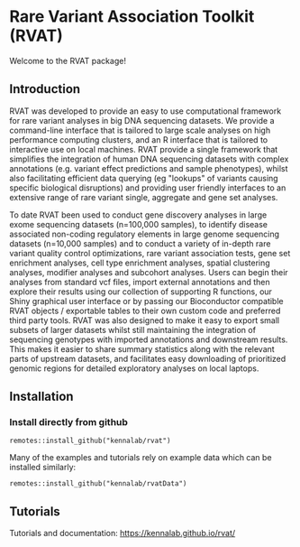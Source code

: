 #  Rare Variant Association Toolkit (RVAT)

Welcome to the RVAT package! 

## Introduction

RVAT was developed to provide an easy to use computational framework for rare variant analyses in big DNA sequencing datasets. We provide a command-line interface that is tailored to large scale analyses on high performance computing clusters, and an R interface that is tailored to interactive use on local machines. RVAT provide a single framework that simplifies the integration of human DNA sequencing datasets with complex annotations (e.g. variant effect predictions and sample phenotypes), whilst also facilitating efficient data querying (eg "lookups" of variants causing specific biological disruptions) and providing user friendly interfaces to an extensive range of rare variant single, aggregate and gene set analyses.

To date RVAT been used to conduct gene discovery analyses in large exome sequencing datasets (n=100,000 samples), to identify disease associated non-coding regulatory elements in large genome sequencing datasets (n=10,000 samples) and to conduct a variety of in-depth rare variant quality control optimizations, rare variant association tests, gene set enrichment analyses, cell type enrichment analyses, spatial clustering analyses, modifier analyses and subcohort analyses. Users can begin their analyses from standard vcf files, import external annotations and then explore their results using our collection of supporting R functions, our Shiny graphical user interface or by passing our Bioconductor compatible RVAT objects / exportable tables to their own custom code and preferred third party tools. RVAT was also designed to make it easy to export small subsets of larger datasets whilst still maintaining the integration of sequencing genotypes with imported annotations and downstream results. This makes it easier to share summary statistics along with the relevant parts of upstream datasets, and facilitates easy downloading of prioritized genomic regions for detailed exploratory analyses on local laptops.
  
## Installation

### Install directly from github

```
remotes::install_github("kennalab/rvat")
```

Many of the examples and tutorials rely on example data which can be installed similarly:

```
remotes::install_github("kennalab/rvatData")
```

## Tutorials

Tutorials and documentation: https://kennalab.github.io/rvat/
